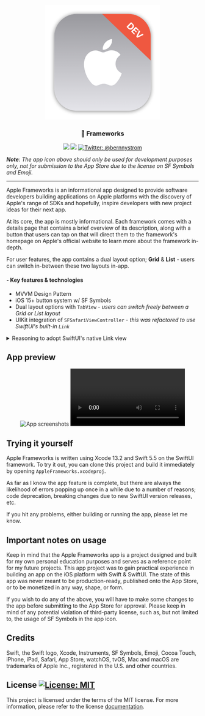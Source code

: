 <p align="center">
    <img src="./AppleFrameworks/Assets.xcassets/AppIcon.appiconset/mac512.png" alt="Apple Frameworks app icon" width="300" maxHeight="171" />
</p>

<h3 align="center"> Frameworks</h3>

<p align="center">
    <img src="https://img.shields.io/badge/iOS-15.0+-blue.svg" />
    <img src="https://img.shields.io/badge/Swift-5.5-orange.svg" />
    <a href="https://twitter.com/bernnystrom">
        <img src="https://img.shields.io/badge/Contact-@bernnystrom-lightgrey.svg?style=flat" alt="Twitter: @bernnystrom" />
    </a>
</p>

  ***Note**: The app icon above should only be used for development purposes only, not for submission to the App Store due to the license on SF Symbols and Emoji.*

 <hr />

Apple Frameworks is an informational app designed to provide software developers building applications on Apple platforms with the discovery of Apple's range of SDKs and hopefully, inspire developers with new project ideas for their next app.

At its core, the app is mostly informational. Each framework comes with a details page that contains a brief overview of its description, along with a button that users can tap on that will direct them to the framework's homepage on Apple's official website to learn more about the framework in-depth.

For user features, the app contains a dual layout option; **Grid** & **List** - users can switch in-between these two layouts in-app.

#### - Key features & technologies

* MVVM Design Pattern
* iOS 15+ button system w/ SF Symbols
* Dual layout options with `TabView` - *users can switch freely between a Grid or List layout*
* UIKit integration of `SFSafariViewController` - *this was refactored to use SwiftUI's built-in `Link`*

<details>
<summary>Reasoning to adopt SwiftUI's native Link view</summary>
<br />

Since the release of iOS 14, developers are able to make use of SwiftUI's native `Link` view for implementing URL link redirection, such as tapping on a button in their app and automatically switching over to Safari to open the link. However, it's important to note that the behaviour of how Safari opens the URL link between UIKit's `SFSafariViewController` and SwiftUI's native `Link` are different.

With UIKit's `SFSafariViewController`, Safari will open the URL link by displaying an in-app browser without leaving the app itself. In most cases, if you want users to briefly access a website without leaving your app, for example redirecting them to a page where they need login into their account with option to use a third-party authentication provider like Google, then this is mostly fine. However, if you intent to displaying an exact replica of a Safari browser along with all its functionality like the app itself, this is actually discouraged.

According to Apple's [recommendation in the iOS Human Interface Guidelines](https://developer.apple.com/design/human-interface-guidelines/components/content/web-views/):
> Avoid using a web view to build a web browser. Using a web view to let people briefly access a website without leaving the context of your app is fine, but Safari is the primary way people browse the web. Attempting to replicate the functionality of Safari in your app is unnecessary and discouraged.

<br />

There isn't a lot of explanation as to why Apple doesn't recommend the above practices, but here are the reasons why I decided to make the switch to using SwiftUI's native `Link`:
* With the upcoming release of iOS 16, I decided this switch make sense as all apps deployment should at least support two versions lower than the latest public release version. This brings us to iOS 14 being the version that's backwards-compatible and `Link` is available with SwiftUI apps deployed from version iOS 14+. Although this reasoning is a moot point since the deployment target is set to iOS 15+, keep in mind that one of the core purpose of this project is to simulate an iOS app development in a professional environment, such as developing a public-facing/ commerical app for a company.
<br />

* As the nature of this app being informational, using SwiftUI's `Link` in this context is more suited to the purpose of this app, as opening the URL link of the framework homepage in the Safari app itself allow users to make use of the full functionality of the Safari browser, such as bookmarking the framework's homepage, diving deeper into the framework's documentation, keeping multiple framework browser tabs opened, etc. All these are not possible with the previous UIKit integration of `SFSafariViewController`.
</details>

## App preview

<p align="center">
    <img src="https://user-images.githubusercontent.com/65307853/193436987-fe29a564-ac40-4126-bd18-a9408f31aeaa.png" alt="App screenshots">
    <video src="https://user-images.githubusercontent.com/65307853/188315726-1660b729-e9c2-4954-a5a7-88f064dee8dc.mp4"></video>
</p>

## Trying it yourself

Apple Frameworks is written using Xcode 13.2 and Swift 5.5 on the SwiftUI framework. To try it out, you can clone this project and build it immediately by opening `AppleFrameworks.xcodeproj`.

As far as I know the app feature is complete, but there are always the likelihood of errors popping up once in a while due to a number of reasons; code deprecation, breaking changes due to new SwiftUI version releases, etc. 

If you hit any problems, either building or running the app, please let me know.

## Important notes on usage

Keep in mind that the Apple Frameworks app is a project designed and built for my own personal education purposes and serves as a reference point for my future projects. This app project was to gain practical experience in building an app on the iOS platform with Swift & SwiftUI. The state of this app was never meant to be production-ready, published onto the App Store, or to be monetized in any way, shape, or form.

If you wish to do any of the above, you will have to make some changes to the app before submitting to the App Store for approval. Please keep in mind of any potential violation of third-party license, such as, but not limited to, the usage of SF Symbols in the app icon.

## Credits

Swift, the Swift logo, Xcode, Instruments, SF Symbols, Emoji, Cocoa Touch, iPhone, iPad, Safari, App Store, watchOS, tvOS, Mac and macOS are trademarks of Apple Inc., registered in the U.S. and other countries.

## License <a aria-label="Apple Frameworks is free to use" href="https://choosealicense.com/licenses/mit/" target="_blank"><img alt="License: MIT" src="https://img.shields.io/badge/License-MIT-success.svg?style=flat-square&color=33CC12" target="_blank" /></a>

This project is licensed under the terms of the MIT license. For more information, please refer to the license [documentation](LICENSE).
